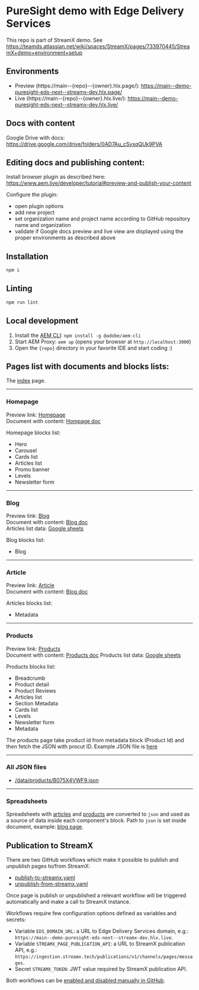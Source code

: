 # PureSight demo with Edge Delivery Services

This repo is part of StreamX demo. See https://teamds.atlassian.net/wiki/spaces/StreamX/pages/733970445/StreamX+demo+environment+setup

## Environments
- Preview (https://main--{repo}--{owner}.hlx.page/):
  https://main--demo-puresight-eds-next--streamx-dev.hlx.page/
- Live (https://main--{repo}--{owner}.hlx.live/):
  https://main--demo-puresight-eds-next--streamx-dev.hlx.live/

## Docs with content

Google Drive with docs: https://drive.google.com/drive/folders/0AD7Au_cSyxqQUk9PVA

## Editing docs and publishing content:

Install browser plugin as described here: https://www.aem.live/developer/tutorial#preview-and-publish-your-content

Configure the plugin:
- open plugin options
- add new project
- set organization name and project name according to GitHub repository name and organization
- validate if Google docs preview and live view are displayed using the proper environments as described above

## Installation

```sh
npm i
```

## Linting

```sh
npm run lint
```

## Local development

1. Install the [AEM CLI](https://github.com/adobe/aem-cli): `npm install -g @adobe/aem-cli`
1. Start AEM Proxy: `aem up` (opens your browser at `http://localhost:3000`)
1. Open the `{repo}` directory in your favorite IDE and start coding :)

## Pages list with documents and blocks lists:

The [index](https://main--demo-puresight-eds-next--streamx-dev.hlx.page) page.

---

### Homepage
Preview link: [Homepage](https://main--demo-puresight-eds-next--streamx-dev.hlx.page/pages/homepage) \
Document with content: [Hompage doc](https://docs.google.com/document/d/1djq9N8aBBwRju_D9QQqrP0DHuA77_Jw3xgpxmFAE1o0/edit)

Homepage blocks list:
* Hero
* Carousel
* Cards list
* Articles list
* Promo banner
* Levels
* Newsletter form

---

### Blog

Preview link: [Blog](https://main--demo-puresight-eds-next--streamx-dev.hlx.page/pages/blog) \
Document with content: [Blog doc](https://docs.google.com/document/d/1YurrOa8SQfUMInQ1kBB6INLEGxrsjJO8MzZKfavQimY/edit) \
Articles list data: [Google sheets](https://docs.google.com/spreadsheets/d/1BlG-jJboqjobXv5Ob-rjTrSWsxywWK6ofj7FZA-vhTo/edit#gid=0)

Blog blocks list:
* Blog

---

### Article

Preview link: [Article](https://main--demo-puresight-eds-next--streamx-dev.hlx.page/pages/article) \
Document with content: [Blog doc](https://docs.google.com/document/d/1CQb0G7dBjPdVBJG5OP6RJUXTUwDyKPYM_QuRWKOlZlk/edit)

Articles blocks list:
* Metadata

---

### Products

Preview link: [Products](https://main--demo-puresight-eds-next--streamx-dev.hlx.page/pages/product) \
Document with content: [Products doc](https://docs.google.com/document/d/12-rAJ178xUedsNPfyG66I7yuTZ9G9O769FB_qTqntNg/edit)
Products list data: [Google sheets](https://docs.google.com/spreadsheets/d/1SEIydwRrtQHA2gOwk5w72KuiHPDSyYGWCez4HaG-JNo/edit#gid=0)

Products blocks list:
* Breadcrumb
* Product detail
* Product Reviews
* Articles list
* Section Metadata
* Cards list
* Levels
* Newsletter form
* Metadata

The products page take product id from metadata block (Product Id) and then fetch the JSON with procut ID. Example JSON file is [here](/data/products/B075X4VWF9.json)

---

### All JSON files

* [/data/products/B075X4VWF9.json](/data/products/B075X4VWF9.json)

---

### Spreadsheets

Spreadsheets with [articles](https://docs.google.com/spreadsheets/d/1BlG-jJboqjobXv5Ob-rjTrSWsxywWK6ofj7FZA-vhTo/edit#gid=0) and [products](https://docs.google.com/spreadsheets/d/1SEIydwRrtQHA2gOwk5w72KuiHPDSyYGWCez4HaG-JNo/edit#gid=0) are converted to `json` and used as a source of data inside each component's block. Path to `json` is set inside document, example: [blog page](https://docs.google.com/document/d/1YurrOa8SQfUMInQ1kBB6INLEGxrsjJO8MzZKfavQimY/edit).

## Publication to StreamX

There are two GitHub workflows which make it possible to publish and unpublish pages to/from
StreamX:

- [publish-to-streamx.yaml](.github/workflows/publish-to-streamx.yaml)
- [unpublish-from-streamx.yaml](.github/workflows/unpublish-from-streamx.yaml)

Once page is publish or unpublished a relevant workflow will be triggered automatically and make a
call to StreamX instance.

Workflows require few configuration options defined as variables and secrets:

- Variable `EDS_DOMAIN_URL`: a URL to Edge Delivery Services domain,
  e.g.: `https://main--demo-puresight-eds-next--streamx-dev.hlx.live`.
- Variable `STREAMX_PAGE_PUBLICATION_API`: a URL to StreamX publication API,
  e.g.: `https://ingestion.streamx.tech/publications/v1/channels/pages/messages`.
- Secret `STREAMX_TOKEN`: JWT value required by StreamX publication API.

Both workflows can be
[enabled and disabled manually in GitHub](https://docs.github.com/en/actions/using-workflows/disabling-and-enabling-a-workflow).
